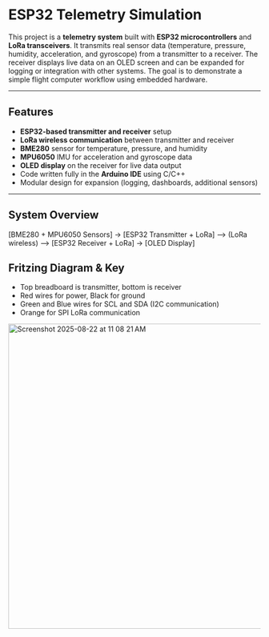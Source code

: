 # ESP32 Telemetry Simulation

This project is a **telemetry system** built with **ESP32 microcontrollers** and **LoRa transceivers**. It transmits real sensor data (temperature, pressure, humidity, acceleration, and gyroscope) from a transmitter to a receiver. The receiver displays live data on an OLED screen and can be expanded for logging or integration with other systems. The goal is to demonstrate a simple flight computer workflow using embedded hardware.

---

## Features
- **ESP32-based transmitter and receiver** setup  
- **LoRa wireless communication** between transmitter and receiver  
- **BME280** sensor for temperature, pressure, and humidity  
- **MPU6050** IMU for acceleration and gyroscope data  
- **OLED display** on the receiver for live data output  
- Code written fully in the **Arduino IDE** using C/C++  
- Modular design for expansion (logging, dashboards, additional sensors)  

---

## System Overview

[BME280 + MPU6050 Sensors] → [ESP32 Transmitter + LoRa]
--> (LoRa wireless) -->
[ESP32 Receiver + LoRa] → [OLED Display]


## Fritzing Diagram & Key

- Top breadboard is transmitter, bottom is receiver
- Red wires for power, Black for ground
- Green and Blue wires for SCL and SDA (I2C communication)
- Orange for SPI LoRa communication

<img width="622" height="610" alt="Screenshot 2025-08-22 at 11 08 21 AM" src="https://github.com/user-attachments/assets/3423a948-cd58-4df8-b0cf-c4ad9769c45e" />



